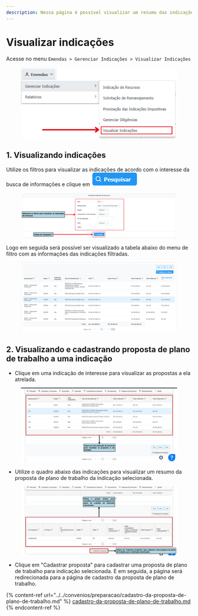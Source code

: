 ```yaml
---
description: Nessa página é possível visualizar um resumo das indicações do parlamentar
---
```


# Visualizar indicações

Acesse no menu `Emendas > Gerenciar Indicações > Visualizar Indicações`

<figure><img src="../../.gitbook/assets/Visualizar indicações 1.png" alt=""><figcaption></figcaption></figure>

## 1. Visualizando indicações

Utilize os filtros para visualizar as indicações de acordo com o interesse da busca de informações e clique em <img src="../../.gitbook/assets/image (582).png" alt="" data-size="original">

<figure><img src="../../.gitbook/assets/Visualização Indicações 2.png" alt=""><figcaption></figcaption></figure>

Logo em seguida será possível ser visualizado a tabela abaixo do menu de filtro com as informações das indicações filtradas.&#x20;

<figure><img src="../../.gitbook/assets/Visualização Indicações 3.PNG" alt=""><figcaption></figcaption></figure>

## 2. Visualizando e cadastrando proposta de plano de trabalho a uma indicação

* Clique em uma indicação de interesse para visualizar as propostas a ela atrelada.

<figure><img src="../../.gitbook/assets/Visualizar Indicações 1 parte 2.png" alt=""><figcaption></figcaption></figure>

* Utilize o quadro abaixo das indicações para visualizar um resumo da proposta de plano de trabalho da indicação selecionada.

<figure><img src="../../.gitbook/assets/Visualizar Indicações 2 parte 2.png" alt=""><figcaption></figcaption></figure>

* Clique em "Cadastrar proposta" para cadastrar uma proposta de plano de trabalho para indicação selecionada. E em seguida, a página será redirecionada para a página de cadastro da proposta de plano de trabalho.

{% content-ref url="../../convenios/preparacao/cadastro-da-proposta-de-plano-de-trabalho.md" %}
[cadastro-da-proposta-de-plano-de-trabalho.md](../../convenios/preparacao/cadastro-da-proposta-de-plano-de-trabalho.md)
{% endcontent-ref %}

